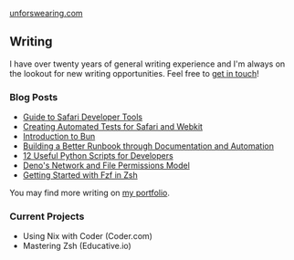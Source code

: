 [unforswearing.com](https://unforswearing.com)  

## Writing

I have over twenty years of general writing experience and I'm always on the lookout for new writing opportunities. Feel free to [get in touch](https://www.unforswearing.com/portfolio#contact)!

### Blog Posts

 - [Guide to Safari Developer Tools](https://reflect.run/articles/guide-to-safari-developer-tools/)  
 - [Creating Automated Tests for Safari and Webkit](https://reflect.run/articles/creating-automated-tests-for-safari-and-webkit/)
 - [Introduction to Bun](https://reflect.run/articles/introduction-to-bun/)  
 - [Building a Better Runbook through Documentation and Automation](https://www.airplane.dev/blog/building-a-better-runbook-through-automation-and-documentation)
 - [12 Useful Python Scripts for Developers](https://www.airplane.dev/blog/12-useful-python-scripts-for-developers)
 - [Deno's Network and File Permissions Model](https://reflect.run/articles/deno-networking-and-file-permissions-model/)
 - [Getting Started with Fzf in Zsh](https://www.unforswearing.com/blog/?page=20220903_get_started_with_fzf_in_zsh)

You may find more writing on [my portfolio](https://unforswearing.com/portfolio).

### Current Projects

  - Using Nix with Coder (Coder.com)
  - Mastering Zsh (Educative.io)


<!--
super secret section, i guess?

## Music

In addtion to writing and programming, I also make (mostly) guitar based experimental music and occasionally score films with a project called [paper tether](https://papertether.bandcamp.com). 

<br /><br />
-->
